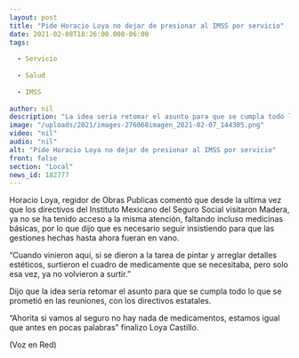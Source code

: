 ```yaml
---
layout: post
title: "Pide Horacio Loya no dejar de presionar al IMSS por servicio"
date: 2021-02-08T18:26:00.000-06:00
tags:
  
  - Servicio
  
  - Salud
  
  - IMSS
  
author: nil
description: "La idea seria retomar el asunto para que se cumpla todo lo que se prometió en las reuniones, con los directivos estatales."
image: "/uploads/2021/images-276068imagen_2021-02-07_144305.png"
video: "nil"
audio: "nil"
alt: "Pide Horacio Loya no dejar de presionar al IMSS por servicio"
front: false
section: "Local"
news_id: 182777
---
```


Horacio Loya, regidor de Obras Publicas comentó que desde la ultima vez que los directivos del Instituto Mexicano del Seguro Social visitaron Madera, ya no se ha tenido acceso a la misma atención, faltando incluso medicinas básicas, por lo que dijo que es necesario seguir insistiendo para que las gestiones hechas hasta ahora fueran en vano.

“Cuando vinieron aquí, si se dieron a la tarea de pintar y arreglar detalles estéticos, surtieron el cuadro de medicamente que se necesitaba, pero solo esa vez, ya no volvieron a surtir.”

Dijo que la idea seria retomar el asunto para que se cumpla todo lo que se prometió en las reuniones, con los directivos estatales.

“Ahorita si vamos al seguro no hay nada de medicamentos, estamos igual que antes en pocas palabras” finalizo Loya Castillo.

(Voz en Red)